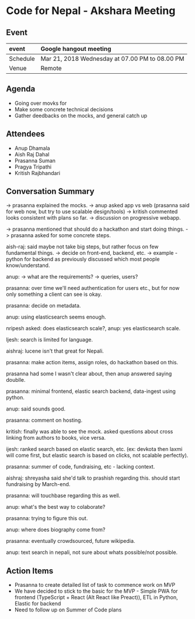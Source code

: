 # Code for Nepal - Akshara Meeting

## Event

|   event       | Google hangout meeting
| :------------ |:-------------------------------------------- |
| Schedule      | Mar 21, 2018 Wednesday at 07.00 PM to 08.00 PM  |
| Venue         | Remote |

## Agenda

* Going over movks for 
* Make some concrete technical decisions
* Gather deedbacks on the mocks, and general catch up

## Attendees

* Anup Dhamala
* Aish Raj Dahal
* Prasanna Suman
* Pragya Tripathi
* Kritish Rajbhandari

## Conversation Summary

-> prasanna explained the mocks.
-> anup asked app vs web (prasanna said for web now, but try to use scalable design/tools)
-> kritish commented looks consistent with plans so far.
-> discussion on progressive webapp.

-> prasanna mentioned that should do a hackathon and start doing things. 
-> prasanna asked for some concrete steps. 

aish-raj: said maybe not take big steps, but rather focus on few fundamental things. 
-> decide on front-end, backend, etc. 
-> example - python for backend as previously discussed which most people know/understand.

anup:
-> what are the requirements?
-> queries, users?

prasanna: over time we'll need authentication for users etc., but for now only something a client can see is okay.

prasanna: decide on metadata. 

anup: using elasticsearch seems enough.

nripesh asked: does elasticsearch scale?, anup: yes elasticsearch scale. 

Ijesh: search is limited for language. 

aishraj: lucene isn't that great for Nepali. 

prasanna: make action items, assign roles, do hackathon based on this. 

prasanna had some I wasn't clear about, then anup answered saying doublle.

prasanna: minimal frontend, elastic search backend, data-ingest using python.

anup: said sounds good. 

prasanna: comment on hosting.

kritish: finally was able to see the mock. asked questions about cross linking from authors to books, vice versa. 

ijesh: ranked search based on elastic search, etc. (ex: devkota then laxmi will come first, but elastic search is based on clicks, not scalable perfectly). 

prasanna: summer of code, fundraising, etc - lacking context.

aishraj: shreyasha said she'd talk to prashish regarding this. should start fundraising by March-end. 

prasanna: will touchbase regarding this as well.

anup: what's the best way to colaborate?

prasanna: trying to figure this out.

anup: where does biography come from?

prasanna: eventually crowdsourced, future wikipedia. 

anup: text search in nepali, not sure about whats possible/not possible. 


## Action Items

- Prasanna to create detailed list of task to commence work on MVP
- We have decided to stick to the basic for the MVP - Simple PWA for frontend (TypeScript + React (Alt React like Preact)), ETL in Python, Elastic for backend 
- Need to follow up on Summer of Code plans






